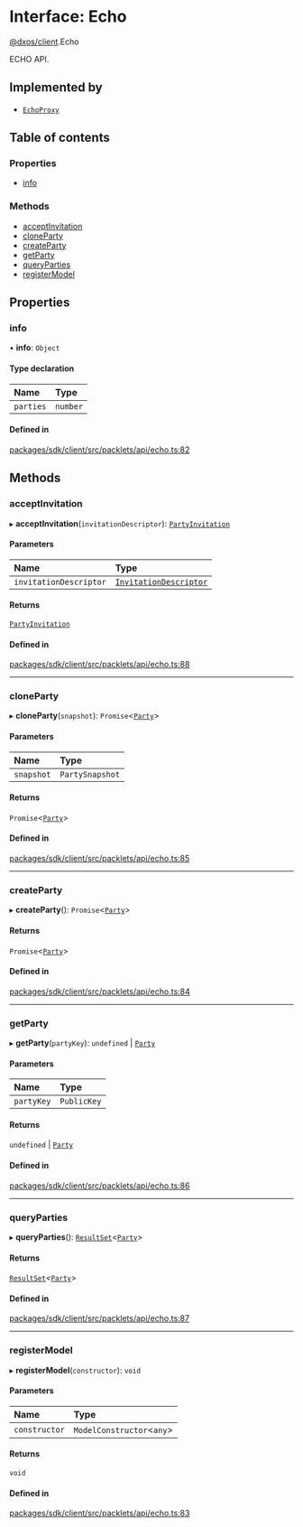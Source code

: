 # Interface: Echo

[@dxos/client](../modules/dxos_client.md).Echo

ECHO API.

## Implemented by

- [`EchoProxy`](../classes/dxos_client.EchoProxy.md)

## Table of contents

### Properties

- [info](dxos_client.Echo.md#info)

### Methods

- [acceptInvitation](dxos_client.Echo.md#acceptinvitation)
- [cloneParty](dxos_client.Echo.md#cloneparty)
- [createParty](dxos_client.Echo.md#createparty)
- [getParty](dxos_client.Echo.md#getparty)
- [queryParties](dxos_client.Echo.md#queryparties)
- [registerModel](dxos_client.Echo.md#registermodel)

## Properties

### info

• **info**: `Object`

#### Type declaration

| Name | Type |
| :------ | :------ |
| `parties` | `number` |

#### Defined in

[packages/sdk/client/src/packlets/api/echo.ts:82](https://github.com/dxos/dxos/blob/32ae9b579/packages/sdk/client/src/packlets/api/echo.ts#L82)

## Methods

### acceptInvitation

▸ **acceptInvitation**(`invitationDescriptor`): [`PartyInvitation`](../classes/dxos_client.PartyInvitation.md)

#### Parameters

| Name | Type |
| :------ | :------ |
| `invitationDescriptor` | [`InvitationDescriptor`](../classes/dxos_client.InvitationDescriptor.md) |

#### Returns

[`PartyInvitation`](../classes/dxos_client.PartyInvitation.md)

#### Defined in

[packages/sdk/client/src/packlets/api/echo.ts:88](https://github.com/dxos/dxos/blob/32ae9b579/packages/sdk/client/src/packlets/api/echo.ts#L88)

___

### cloneParty

▸ **cloneParty**(`snapshot`): `Promise`<[`Party`](dxos_client.Party.md)\>

#### Parameters

| Name | Type |
| :------ | :------ |
| `snapshot` | `PartySnapshot` |

#### Returns

`Promise`<[`Party`](dxos_client.Party.md)\>

#### Defined in

[packages/sdk/client/src/packlets/api/echo.ts:85](https://github.com/dxos/dxos/blob/32ae9b579/packages/sdk/client/src/packlets/api/echo.ts#L85)

___

### createParty

▸ **createParty**(): `Promise`<[`Party`](dxos_client.Party.md)\>

#### Returns

`Promise`<[`Party`](dxos_client.Party.md)\>

#### Defined in

[packages/sdk/client/src/packlets/api/echo.ts:84](https://github.com/dxos/dxos/blob/32ae9b579/packages/sdk/client/src/packlets/api/echo.ts#L84)

___

### getParty

▸ **getParty**(`partyKey`): `undefined` \| [`Party`](dxos_client.Party.md)

#### Parameters

| Name | Type |
| :------ | :------ |
| `partyKey` | `PublicKey` |

#### Returns

`undefined` \| [`Party`](dxos_client.Party.md)

#### Defined in

[packages/sdk/client/src/packlets/api/echo.ts:86](https://github.com/dxos/dxos/blob/32ae9b579/packages/sdk/client/src/packlets/api/echo.ts#L86)

___

### queryParties

▸ **queryParties**(): [`ResultSet`](../classes/dxos_client.ResultSet.md)<[`Party`](dxos_client.Party.md)\>

#### Returns

[`ResultSet`](../classes/dxos_client.ResultSet.md)<[`Party`](dxos_client.Party.md)\>

#### Defined in

[packages/sdk/client/src/packlets/api/echo.ts:87](https://github.com/dxos/dxos/blob/32ae9b579/packages/sdk/client/src/packlets/api/echo.ts#L87)

___

### registerModel

▸ **registerModel**(`constructor`): `void`

#### Parameters

| Name | Type |
| :------ | :------ |
| `constructor` | `ModelConstructor`<`any`\> |

#### Returns

`void`

#### Defined in

[packages/sdk/client/src/packlets/api/echo.ts:83](https://github.com/dxos/dxos/blob/32ae9b579/packages/sdk/client/src/packlets/api/echo.ts#L83)
